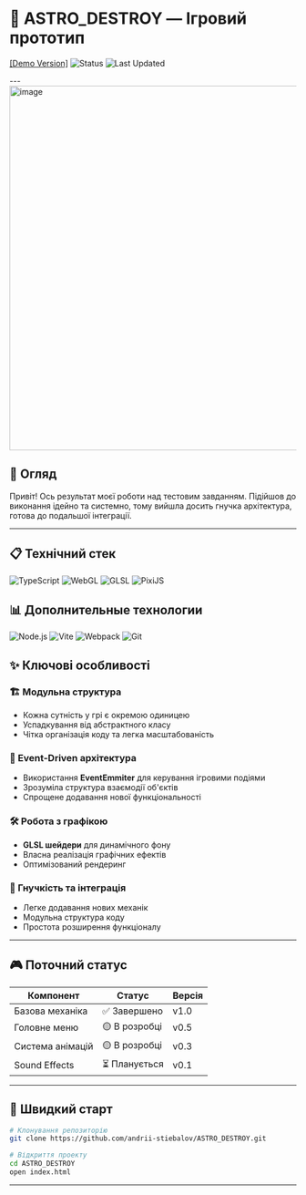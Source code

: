 # 🚀 ASTRO_DESTROY — Ігровий прототип

[[Demo Version]](https://andrii-stiebalov.github.io/ASTRO_DESTROY/)
![Status](https://img.shields.io/badge/СТАН-В_РОЗРОБЦІ-orange?style=for-the-badge)
![Last Updated](https://img.shields.io/badge/ОНОВЛЕНО-21.09.2025-blue?style=for-the-badge)

---<img width="747" height="640" alt="image" src="https://github.com/user-attachments/assets/cc58e821-861b-4a5e-a57d-6840b49f984b" />


## 📖 Огляд

Привіт! Ось результат моєї роботи над тестовим завданням. Підійшов до виконання ідейно та системно, тому вийшла досить гнучка архітектура, готова до подальшої інтеграції.

---
## 📋 Технічний стек

![TypeScript](https://img.shields.io/badge/TypeScript-3178C6?logo=typescript&logoColor=white)
![WebGL](https://img.shields.io/badge/WebGL-990000?logo=webgl&logoColor=white)
![GLSL](https://img.shields.io/badge/GLSL-5686A5?logo=glsl&logoColor=white)
![PixiJS](https://img.shields.io/badge/PixiJS-2299DD?logo=pixi.js&logoColor=white)

## 📊 Дополнительные технологии

![Node.js](https://img.shields.io/badge/Node.js-339933?logo=nodedotjs&logoColor=white)
![Vite](https://img.shields.io/badge/Vite-646CFF?logo=vite&logoColor=white)
![Webpack](https://img.shields.io/badge/Webpack-8DD6F9?logo=webpack&logoColor=black)
![Git](https://img.shields.io/badge/Git-F05032?logo=git&logoColor=white)
## ✨ Ключові особливості

### 🏗️ Модульна структура
- Кожна сутність у грі є окремою одиницею
- Успадкування від абстрактного класу
- Чітка організація коду та легка масштабованість

### 🎯 Event-Driven архітектура
- Використання **EventEmmiter** для керування ігровими подіями
- Зрозуміла структура взаємодії об'єктів
- Спрощене додавання нової функціональності

### 🛠️ Робота з графікою
- **GLSL шейдери** для динамічного фону
- Власна реалізація графічних ефектів
- Оптимізований рендеринг

### 🔧 Гнучкість та інтеграція
- Легке додавання нових механік
- Модульна структура коду
- Простота розширення функціоналу

---

## 🎮 Поточний статус

| Компонент | Статус | Версія |
|-----------|--------|--------|
| Базова механіка | ✅ Завершено | v1.0 |
| Головне меню | 🟡 В розробці | v0.5 |
| Система анімацій | 🟡 В розробці | v0.3 |
| Sound Effects | ⏳ Планується | v0.1 |

---

## 🚀 Швидкий старт

```bash
# Клонування репозиторію
git clone https://github.com/andrii-stiebalov/ASTRO_DESTROY.git

# Відкриття проекту
cd ASTRO_DESTROY
open index.html
```

---









